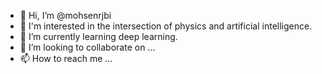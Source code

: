 - 👋 Hi, I’m @mohsenrjbi
- 👀 I'm interested in the intersection of physics and artificial intelligence.
- 🌱 I’m currently learning deep learning.
- 💞️ I’m looking to collaborate on ...
- 📫 How to reach me ...

<!---
mohsenrjbi/mohsenrjbi is a ✨ special ✨ repository because its `README.md` (this file) appears on your GitHub profile.
You can click the Preview link to take a look at your changes.
--->

